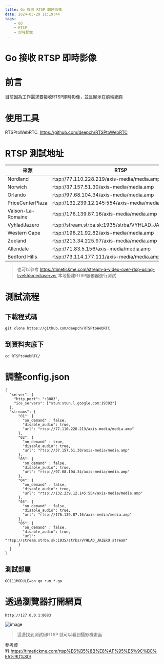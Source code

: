 ```yaml
---
title: Go 接收 RTSP 即時影像
date: 2024-03-29 11:19:44
tags:
    - GO
    - RTSP
    - 即時影像
---
```


# Go 接收 RTSP 即時影像

# 前言
目前因為工作需求要接收RTSP即時影像，並且顯示在前端網頁

# 使用工具
RTSPtoWebRTC:
https://github.com/deepch/RTSPtoWebRTC

# RTSP 測試地址

| 來源 | RTSP | 延遲 |
| -------- | -------- | -------- |
| Nordland     | rtsp://77.110.228.219/axis-media/media.amp     | 200ms     |
| Norwich     | rtsp://37.157.51.30/axis-media/media.amp     | 250ms     |
| Orlando     | rtsp://97.68.104.34/axis-media/media.amp     | 350ms     |
| PriceCenterPlaza     | rtsp://132.239.12.145:554/axis-media/media.amp     | 280ms |
| Vaison-La-Romaine | rtsp://176.139.87.16/axis-media/media.amp   | 差 |
| VyhladJazero | rtsp://stream.strba.sk:1935/strba/VYHLAD_JAZERO.stream   | 160ms |
| Western Cape | rtsp://196.21.92.82/axis-media/media.amp   | 450ms |
| Zeeland | rtsp://213.34.225.97/axis-media/media.amp  | 270ms |
| Allendale | rtsp://71.83.5.156/axis-media/media.amp  | 270ms |
| Bedford Hills | rtsp://73.114.177.111/axis-media/media.amp  | 340ms |
		
> 也可以參考 https://timetickme.com/stream-a-video-over-rtsp-using-live555mediaserver 本地搭建RTSP服務器進行測試

# 測試流程

## 下載程式碼
```
git clone https://github.com/deepch/RTSPtoWebRTC  
```

## 到資料夾底下
```
cd RTSPtoWebRTC/
```

# 調整config.json
```
{
  "server": {
    "http_port": ":8083",
    "ice_servers": ["stun:stun.l.google.com:19302"]
  },
  "streams": {
      "01": {
        "on_demand" : false,
        "disable_audio": true,
        "url": "rtsp://77.110.228.219/axis-media/media.amp"
      },
      "02": {
        "on_demand" : true,
        "disable_audio": true,
        "url": "rtsp://37.157.51.30/axis-media/media.amp"
      },
      "03": {
        "on_demand" : false,
        "disable_audio": true,
        "url": "rtsp://97.68.104.34/axis-media/media.amp"
      },
      "04": {
        "on_demand" : false,
        "disable_audio": true,
        "url": "rtsp://132.239.12.145:554/axis-media/media.amp"
      },
      "05": {
        "on_demand" : false,
        "disable_audio": true,
        "url": "rtsp://176.139.87.16/axis-media/media.amp"
      },
      "06": {
        "on_demand" : false,
        "disable_audio": true,
        "url": "rtsp://stream.strba.sk:1935/strba/VYHLAD_JAZERO.stream"
      }
  }
}

```

## 測試部屬
```
GO111MODULE=on go run *.go
```

# 透過瀏覽器打開網頁
```
http://127.0.0.1:8083
```

![image](https://hackmd.io/_uploads/ByLZznQk0.png)
> 這邊找到測試用RTSP 就可以看到攝影機畫面


參考資料:https://timetickme.com/rtsp%E6%B5%8B%E8%AF%95%E5%9C%B0%E5%9D%80/

